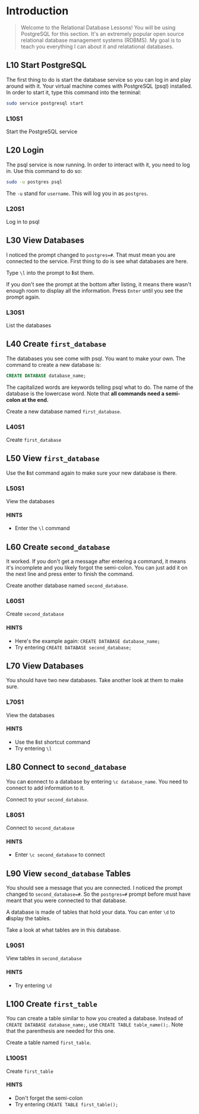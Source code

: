 # Introduction

> Welcome to the Relational Database Lessons! You will be using PostgreSQL for this section. It's an extremely popular open source relational database management systems (RDBMS). My goal is to teach you everything I can about it and relatational databases.

## L10 Start PostgreSQL

The first thing to do is start the database service so you can log in and play around with it. Your virtual machine comes with PostgreSQL (psql) installed. In order to start it, type this command into the terminal:

```bash
sudo service postgresql start
```

### L10S1

Start the PostgreSQL service

## L20 Login

The psql service is now running. In order to interact with it, you need to log in. Use this command to do so:

```bash
sudo -u postgres psql
```

The `-u` stand for `username`. This will log you in as `postgres`.

### L20S1

Log in to psql

## L30 View Databases

I noticed the prompt changed to `postgres=#`. That must mean you are connected to the service. First thing to do is see what databases are here.

Type `\l` into the prompt to **l**ist them.

If you don't see the prompt at the bottom after listing, it means there wasn't enough room to display all the information. Press `Enter` until you see the prompt again.

### L30S1

List the databases

## L40 Create `first_database`

The databases you see come with psql. You want to make your own. The command to create a new database is:

```sql
CREATE DATABASE database_name;
```

The capitalized words are keywords telling psql what to do. The name of the database is the lowercase word. Note that **all commands need a semi-colon at the end.**

Create a new database named `first_database`.

### L40S1

Create `first_database`

## L50 View `first_database`

Use the **l**ist command again to make sure your new database is there.

### L50S1

View the databases

#### HINTS

- Enter the `\l` command

## L60 Create `second_database`

It worked. If you don't get a message after entering a command, it means it's incomplete and you likely forgot the semi-colon. You can just add it on the next line and press enter to finish the command.

Create another database named `second_database`.

### L60S1

Create `second_database`

#### HINTS

- Here's the example again: `CREATE DATABASE database_name;`
- Try entering `CREATE DATABASE second_database;`

## L70 View Databases

You should have two new databases. Take another look at them to make sure.

### L70S1

View the databases

#### HINTS

- Use the **l**ist shortcut command
- Try entering `\l`

## L80 Connect to `second_database`

You can **c**onnect to a database by entering `\c database_name`. You need to connect to add information to it.

Connect to your `second_database`.

### L80S1

Connect to `second_database`

#### HINTS

- Enter `\c second_database` to connect

## L90 View `second_database` Tables

You should see a message that you are connected. I noticed the prompt changed to `second_database=#`. So the `postgres=#` prompt before must have meant that you were connected to that database.

A database is made of tables that hold your data. You can enter `\d` to **d**isplay the tables.

Take a look at what tables are in this database.

### L90S1

View tables in `second_database`

#### HINTS

- Try entering `\d`

## L100 Create `first_table`

You can create a table similar to how you created a database. Instead of `CREATE DATABASE database_name;`, use `CREATE TABLE table_name();`. Note that the parenthesis are needed for this one.

Create a table named `first_table`.

### L100S1

Create `first_table`

#### HINTS

- Don't forget the semi-colon
- Try entering `CREATE TABLE first_table();`
